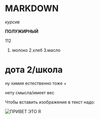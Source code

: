# MARKDOWN

*курсив*


**ПОЛУЖИРНЫЙ**

112

1. молоко
2.хлеб
3.масло
# дота 2/школа
ну химия естественно тоже +


 нету смысла/имеет вес



 Чтобы вставить изображение в текст надо:




  ![ПРИВЕТ ЭТО Я](i.jpg)